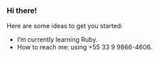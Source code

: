 ### Hi there!

Here are some ideas to get you started:

- I’m currently learning Ruby.
- How to reach me: using +55 33 9 9866-4606.
